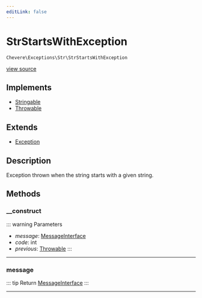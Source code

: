```yaml
---
editLink: false
---
```


# StrStartsWithException

`Chevere\Exceptions\Str\StrStartsWithException`

[view source](https://github.com/chevere/chevere/blob/main/src/Chevere/Exceptions/Str/StrStartsWithException.php)

## Implements

- [Stringable](https://www.php.net/manual/class.stringable)
- [Throwable](https://www.php.net/manual/class.throwable)

## Extends

- [Exception](../Core/Exception.md)

## Description

Exception thrown when the string starts with a given string.

## Methods

### __construct

::: warning Parameters
- *message*: [MessageInterface](../../Interfaces/Message/MessageInterface.md)
- *code*: int
- *previous*: [Throwable](https://www.php.net/manual/class.throwable)
:::

---

### message

::: tip Return
[MessageInterface](../../Interfaces/Message/MessageInterface.md)
:::

---
